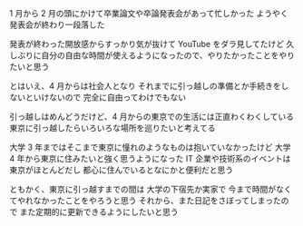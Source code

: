 1 月から 2 月の頭にかけて卒業論文や卒論発表会があって忙しかった
ようやく発表会が終わり一段落した

発表が終わった開放感からすっかり気が抜けて YouTube をダラ見してたけど
久しぶりに自分の自由な時間が使えるようになったので、やりたかったことをやりたいと思う

とはいえ、4 月からは社会人となり
それまでに引っ越しの準備とか手続きをしないといけないので
完全に自由ってわけでもない

引っ越しはめんどうだけど、4 月からの東京での生活には正直わくわくしている
東京に引っ越したらいろいろな場所を巡りたいと考えてる

大学 3 年まではそこまで東京に憧れのようなものは抱いていなかったけど
大学 4 年から東京に住みたいと強く思うようになった
IT 企業や技術系のイベントは東京がほとんどだし
都心に住んでいるとなにかと便利だと思う

ともかく、東京に引っ越すまでの間は
大学の下宿先か実家で
今まで時間がなくてやれなかったことをやろうと思う
それから、また日記をさぼってしまったので
また定期的に更新できるようにしたいと思う
